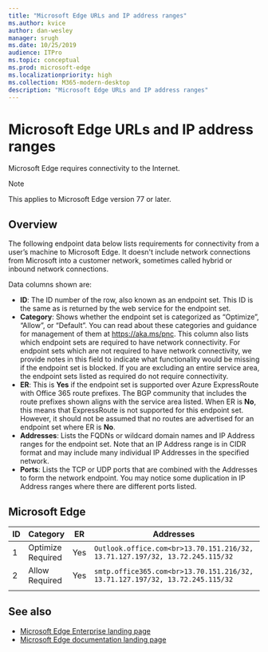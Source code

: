 ```yaml
---
title: "Microsoft Edge URLs and IP address ranges"
ms.author: kvice
author: dan-wesley
manager: srugh
ms.date: 10/25/2019
audience: ITPro
ms.topic: conceptual
ms.prod: microsoft-edge
ms.localizationpriority: high
ms.collection: M365-modern-desktop
description: "Microsoft Edge URLs and IP address ranges"
---
```


# Microsoft Edge URLs and IP address ranges

Microsoft Edge requires connectivity to the Internet.

> [!NOTE]
> This applies  to Microsoft Edge version 77 or later.

## Overview

The following endpoint data below lists requirements for connectivity from a user’s machine to Microsoft Edge. It doesn't include network connections from Microsoft into a customer network, sometimes called hybrid or inbound network connections.

Data columns shown are:

- **ID**: The ID number of the row, also known as an endpoint set. This ID is the same as is returned by the web service for the endpoint set.
- **Category**: Shows whether the endpoint set is categorized as “Optimize”, “Allow”, or “Default”. You can read about these categories and guidance for management of them at <https://aka.ms/pnc>. This column also lists which endpoint sets are required to have network connectivity. For endpoint sets which are not required to have network connectivity, we provide notes in this field to indicate what functionality would be missing if the endpoint set is blocked. If you are excluding an entire service area, the endpoint sets listed as required do not require connectivity.
- **ER**: This is **Yes** if the endpoint set is supported over Azure ExpressRoute with Office 365 route prefixes. The BGP community that includes the route prefixes shown aligns with the service area listed. When ER is **No**, this means that ExpressRoute is not supported for this endpoint set. However, it should not be assumed that no routes are advertised for an endpoint set where ER is **No**.
- **Addresses**: Lists the FQDNs or wildcard domain names and IP Address ranges for the endpoint set. Note that an IP Address range is in CIDR format and may include many individual IP Addresses in the specified network.
- **Ports**: Lists the TCP or UDP ports that are combined with the Addresses to form the network endpoint. You may notice some duplication in IP Address ranges where there are different ports listed.

## Microsoft Edge

| ID | Category                  | ER  | Addresses                                                     | Ports        |
|----|---------------------------|-----|---------------------------------------------------------------|--------------|
| 1  | Optimize Required         | Yes | `Outlook.office.com<br>13.70.151.216/32, 13.71.127.197/32, 13.72.245.115/32`                                        | TCP: 443,80  |
| 2  | Allow Required            | Yes | `smtp.office365.com<br>13.70.151.216/32, 13.71.127.197/32, 13.72.245.115/32`                                        | TCP: 587     |
|    |                           |     |                                                               |              |

## See also

- [Microsoft Edge Enterprise landing page](https://www.microsoftedgeinsider.com/enterprise)
- [Microsoft Edge documentation landing page](https://docs.microsoft.com/DeployEdge/)